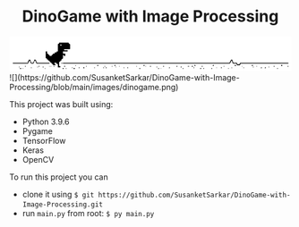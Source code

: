 # <h1 align="center"> DinoGame with Image Processing </h1>
<img src="https://github.com/SusanketSarkar/DinoGame-with-Image-Processing/blob/main/images/dinogame.png" alt="MarineGEO circle logo" style="align=justify;"/>
![](https://github.com/SusanketSarkar/DinoGame-with-Image-Processing/blob/main/images/dinogame.png)

This project was built using:
- Python 3.9.6
- Pygame
- TensorFlow 
- Keras
- OpenCV

To run this project you can 
  - clone it using ```$ git https://github.com/SusanketSarkar/DinoGame-with-Image-Processing.git ```
  - run ```main.py``` from root: ```$ py main.py ```
